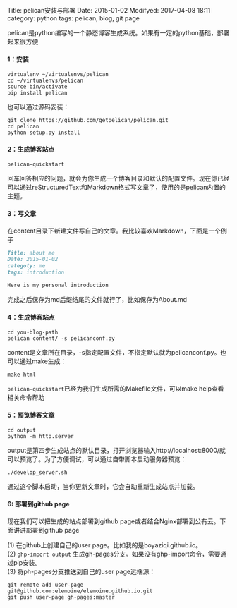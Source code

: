 Title: pelican安装与部署
Date: 2015-01-02
Modifyed: 2017-04-08 18:11
category: python
tags: pelican, blog, git page

pelican是python编写的一个静态博客生成系统。如果有一定的python基础，部署起来很方便
#### 1：安装
```shell
virtualenv ~/virtualenvs/pelican
cd ~/virtualenvs/pelican
source bin/activate
pip install pelican
```
也可以通过源码安装：
```shell
git clone https://github.com/getpelican/pelican.git
cd pelican
python setup.py install
```

#### 2：生成博客站点
```shell
pelican-quickstart
```
回车回答相应的问题，就会为你生成一个博客目录和默认的配置文件。现在你已经可以通过reStructuredText和Markdown格式写文章了，使用的是pelican内置的主题。

#### 3：写文章
在content目录下新建文件写自己的文章。我比较喜欢Markdown，下面是一个例子
```md
Title: about me
Date: 2015-01-02
categoty: me
tags: introduction

Here is my personal introduction
```
完成之后保存为md后缀结尾的文件就行了，比如保存为About.md

#### 4：生成博客站点
```shell
cd you-blog-path
pelican content/ -s pelicanconf.py
```
content是文章所在目录，-s指定配置文件，不指定默认就为pelicanconf.py。也可以通过make生成：
```shell
make html
```
`pelican-quickstart`已经为我们生成所需的Makefile文件，可以make help查看相关命令帮助

#### 5：预览博客文章
```shell
cd output
python -m http.server
```
output是第四步生成站点的默认目录，打开浏览器输入http://localhost:8000/就可以预览了。为了方便调试，可以通过自带脚本启动服务器预览：
```shell
./develop_server.sh
```
通过这个脚本启动，当你更新文章时，它会自动重新生成站点并加载。

#### 6: 部署到github page
现在我们可以把生成的站点部署到github page或者结合Nginx部署到公有云。下面讲讲部署到github page   
> 
(1)  在github上创建自己的user page。比如我的是boyaziqi.github.io。    
(2)  `ghp-import output` 生成gh-pages分支。如果没有ghp-import命令，需要通过pip安装。  
(3)  将ph-pages分支推送到自己的user page远端源：
```shell
git remote add user-page git@github.com:elemoine/elemoine.github.io.git
git push user-page gh-pages:master
```
